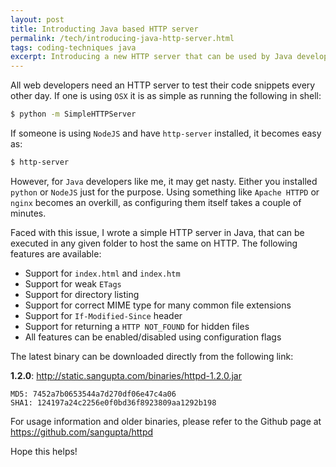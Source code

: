 ```yaml
---
layout: post
title: Introducting Java based HTTP server
permalink: /tech/introducing-java-http-server.html
tags: coding-techniques java
excerpt: Introducing a new HTTP server that can be used by Java developers for simple development needs.
---
```


All web developers need an HTTP server to test their code snippets every other day. If
one is using `OSX` it is as simple as running the following in shell:

```bash
$ python -m SimpleHTTPServer
```

If someone is using `NodeJS` and have `http-server` installed, it becomes easy as:

```bash
$ http-server
```

However, for `Java` developers like me, it may get nasty. Either you installed `python`
or `NodeJS` just for the purpose. Using something like `Apache HTTPD` or `nginx` becomes
an overkill, as configuring them itself takes a couple of minutes.

Faced with this issue, I wrote a simple HTTP server in Java, that can be executed in any
given folder to host the same on HTTP. The following features are available:

* Support for `index.html` and `index.htm`
* Support for weak `ETags`
* Support for directory listing
* Support for correct MIME type for many common file extensions
* Support for `If-Modified-Since` header
* Support for returning a `HTTP NOT_FOUND` for hidden files
* All features can be enabled/disabled using configuration flags

The latest binary can be downloaded directly from the following link:

**1.2.0**: http://static.sangupta.com/binaries/httpd-1.2.0.jar

```
MD5: 7452a7b0653544a7d270df06e47c4a06
SHA1: 124197a24c2256e0f0bd36f8923809aa1292b198
```

For usage information and older binaries, please refer to the Github page at
https://github.com/sangupta/httpd

Hope this helps!
